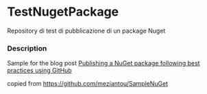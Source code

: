 # TestNugetPackage

Repository di test di pubblicazione di un package Nuget

### Description

Sample for the blog post [Publishing a NuGet package following best practices using GitHub](https://www.meziantou.net/publishing-a-nuget-package-following-best-practices-using-github.htm)

copied from https://github.com/meziantou/SampleNuGet

